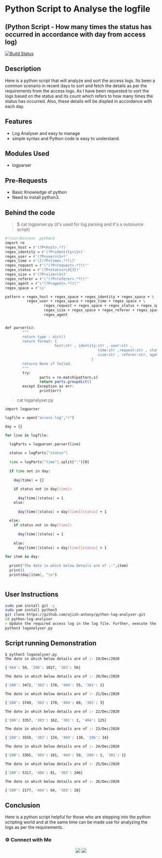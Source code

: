 # Python Script to Analyse the logfile
## (Python Script -  How many times the status has occurred in accordance with day from access log)


[![Build Status](https://travis-ci.org/joemccann/dillinger.svg?branch=master)](https://travis-ci.org/joemccann/dillinger)

## Description

Here is a python script that will analyze and sort the access logs. Its been a common scenario in recent days to sort and fetch the details as per the requirements from the access logs. As I have been requested to sort the logs based on the status and its count which refers to how many times the status has occurred. Also, these details will be displed in accordance with each day. 

## Features

- Log Analyser and easy to manage
- simple syntax and Python code is easy to understand.

## Modules Used

- logparser

## Pre-Requests

- Basic Knowledge of python
- Need to install python3.


## Behind the code

> $ cat logparser.py (it's used for log parsing and it's a outsource script)

```sh
#!/usr/bin/env  python3
import re
regex_host = r'(?P<host>.*?)'
regex_identity = r'(?P<identity>\S+)'
regex_user = r'(?P<user>\S+)'
regex_time = r'\[(?P<time>.*?)\]'
regex_request = r'\"(?P<request>.*?)\"'
regex_status = r'(?P<status>\d{3})'
regex_size = r'(?P<size>\S+)'
regex_referer = r'\"(?P<referer>.*?)\"'
regex_agent = r'\"(?P<agent>.*?)\"'
regex_space = r'\s'

pattern = regex_host + regex_space + regex_identity + regex_space + \
          regex_user + regex_space + regex_time + regex_space + \
                  regex_request + regex_space + regex_status + regex_space + \
                  regex_size + regex_space + regex_referer + regex_space + \
                  regex_agent


def parser(s):
        """
        return type : dict()
        return format: {
                       host:str , identity:str , user:str ,
                                           time:str ,request:str , status:str ,
                                           size:str , referer:str, agent:str
                                        }
        returns None if failed.
        """
        try:
                parts = re.match(pattern,s)
                return parts.groupdict()
        except Exception as err:
                print(err)
```

> cat loganalyser.py

```sh
import logparser

logfile = open("access.log","r")

day = {}

for line in logfile:
    
  logParts = logparser.parser(line)

  status = logParts["status"]
    
  time = logParts["time"].split(":")[0]
  
  if time not in day:
    
    day[time] = {}
    
    if status not in day[time]:
      
      day[time][status] = 1
    else:
        
      day[time][status] = day[time][status] + 1
    
  else:
    if status not in day[time]:
        
      day[time][status] = 1
    
    else:
      day[time][status] = day[time][status] + 1
    
for item in day:
  
  print("The date in which below details are of :-",item)
  print()
  print(day[item], "\n")
        
```

## User Instructions

```sh
sudo yum install git -y
sudo yum install python3
git clone https://github.com/ajish-antony/python-log-analyser.git
cd python-log-analyser
> Update the required access log in the log file. Further, execute the script
python3 loganalyser.py
```

## Script running Demonstration

```sh
$ python3 loganalyser.py
The date in which below details are of :- 19/Dec/2020

{'404': 50, '200': 1027, '303': 56}

The date in which below details are of :- 20/Dec/2020

{'200': 3472, '303': 170, '404': 55, '301': 1}

The date in which below details are of :- 21/Dec/2020

{'200': 3749, '303': 170, '404': 60, '301': 3}

The date in which below details are of :- 22/Dec/2020

{'200': 3357, '303': 162, '301': 1, '404': 125}

The date in which below details are of :- 23/Dec/2020

{'200': 3550, '303': 134, '404': 138, '206': 34}

The date in which below details are of :- 24/Dec/2020

{'200': 3365, '303': 181, '404': 59, '206': 1, '301': 1}

The date in which below details are of :- 25/Dec/2020

{'200': 5317, '404': 81, '303': 246}

The date in which below details are of :- 26/Dec/2020

{'200': 2177, '404': 64, '303': 28}
```

## Conclusion

Here is a python script helpful for those who are stepping into the python scripting world and at the same time can be made use for analyzing the logs as per the requirements.


### ⚙️ Connect with Me

<p align="center">
<a href="mailto:ajishantony95@gmail.com"><img src="https://img.shields.io/badge/Gmail-D14836?style=for-the-badge&logo=gmail&logoColor=white"/></a>
<a href="https://www.linkedin.com/in/ajish-antony/"><img src="https://img.shields.io/badge/LinkedIn-0077B5?style=for-the-badge&logo=linkedin&logoColor=white"/></a>
